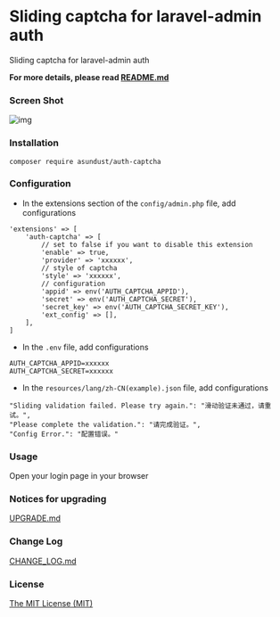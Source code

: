 Sliding captcha for laravel-admin auth
======
Sliding captcha for laravel-admin auth

**For more details, please read [README.md](README.md)**

### Screen Shot
![img](https://github.com/asundust/images/blob/master/images/auth-captcha-screenshot.png?raw=true)


### Installation
```
composer require asundust/auth-captcha
```


### Configuration
- In the extensions section of the `config/admin.php` file, add configurations
```
'extensions' => [
    'auth-captcha' => [
        // set to false if you want to disable this extension
        'enable' => true,
        'provider' => 'xxxxxx',
        // style of captcha
        'style' => 'xxxxxx',
        // configuration
        'appid' => env('AUTH_CAPTCHA_APPID'),
        'secret' => env('AUTH_CAPTCHA_SECRET'),
        'secret_key' => env('AUTH_CAPTCHA_SECRET_KEY'),
        'ext_config' => [],
    ],
]
```

- In the `.env` file, add configurations
```
AUTH_CAPTCHA_APPID=xxxxxx
AUTH_CAPTCHA_SECRET=xxxxxx
```

- In the `resources/lang/zh-CN(example).json` file, add configurations
```
"Sliding validation failed. Please try again.": "滑动验证未通过，请重试。",
"Please complete the validation.": "请完成验证。",
"Config Error.": "配置错误。"
```


### Usage
Open your login page in your browser

### Notices for upgrading
[UPGRADE.md](UPGRADE.md)

### Change Log
[CHANGE_LOG.md](CHANGE_LOG.md)

### License
[The MIT License (MIT)](https://opensource.org/licenses/MIT)

